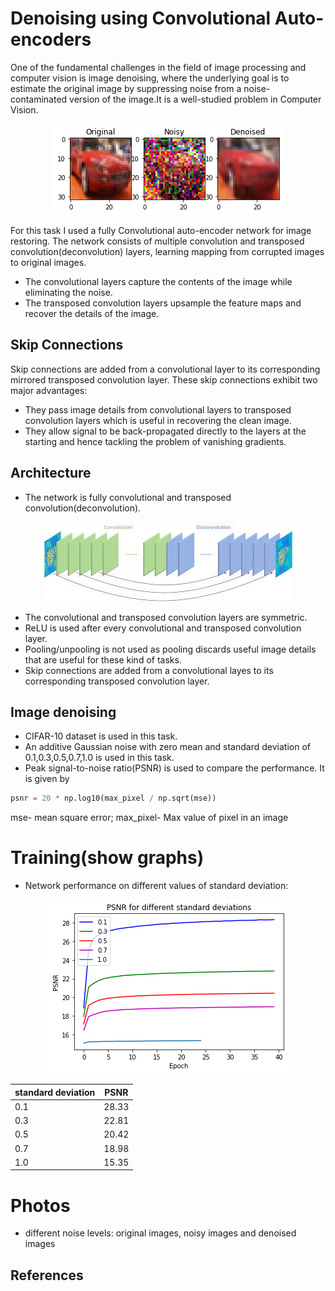 # Denoising using Convolutional Auto-encoders

One of the fundamental challenges in the field of image processing and computer vision is image denoising, where the underlying goal is to estimate the original image by suppressing noise from a noise-contaminated version of the image.It is a well-studied problem in Computer Vision.

<p align="center">
   <img src="https://github.com/NiranthS/Image-denoising-using-Convolutional-Auto-encoders/blob/master/3imgs.png">
</p>

For this task I used a fully Convolutional auto-encoder network for image restoring. The network consists of multiple convolution and transposed convolution(deconvolution) layers, learning mapping from corrupted images to original images. 
* The convolutional layers capture the contents of the image while eliminating the noise.
* The transposed convolution layers upsample the feature maps and recover the details of the image.
## Skip Connections
Skip connections are added from a convolutional layer to its corresponding mirrored transposed convolution layer.
These skip connections exhibit two major advantages:
* They pass image details from convolutional layers to transposed convolution layers which is useful in recovering the clean image.
* They allow signal to be back-propagated directly to the layers at the starting and hence tackling the problem of vanishing gradients.

## Architecture
* The network is fully convolutional and transposed convolution(deconvolution).

<p align="center">
   <img src="https://github.com/NiranthS/Image-denoising-using-Convolutional-Auto-encoders/blob/master/conv_deconv.jpg">
</p>



* The convolutional and transposed convolution layers are symmetric.
* ReLU is used after every convolutional and transposed convolution layer.
* Pooling/unpooling is not used as pooling discards useful image details that are useful for these kind of tasks.
* Skip connections are added from a convolutional layes to its corresponding transposed convolution layer.

## Image denoising
* CIFAR-10 dataset is used in this task.
* An additive Gaussian noise with zero mean and standard deviation of 0.1,0.3,0.5,0.7,1.0 is used in this task.
* Peak signal-to-noise ratio(PSNR) is used to compare the performance. It is given by
 
```python
psnr = 20 * np.log10(max_pixel / np.sqrt(mse))
```
mse- mean square error;
max_pixel- Max value of pixel in an image


# Training(show graphs)
* Network performance on different values of standard deviation:

<p align="center">
   <img src="https://github.com/NiranthS/Image-denoising-using-Convolutional-Auto-encoders/blob/master/psnr_all.png">
</p>

standard deviation  | PSNR 
--- | --- 
0.1  | 28.33 
0.3  | 22.81  
0.5  | 20.42 
0.7  | 18.98  
1.0  | 15.35 







# Photos
* different noise levels: original images, noisy images and denoised images











## References
